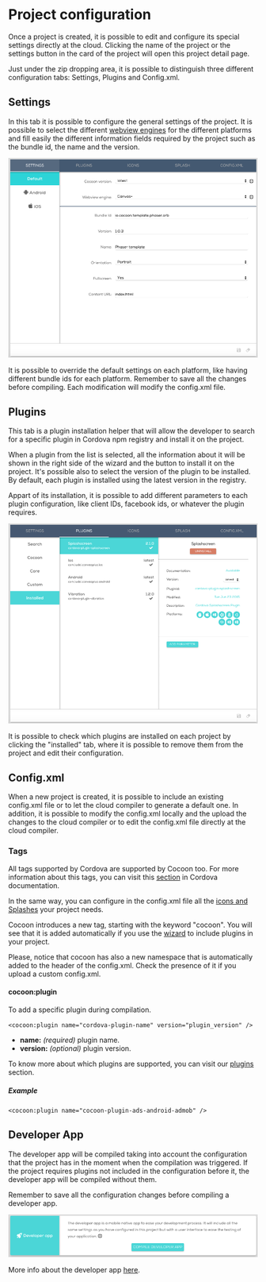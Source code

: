 Project configuration
=======================

Once a project is created, it is possible to edit and configure its special settings directly at the cloud. Clicking the name of the project or the settings button in the card of the project will open this project detail page.

Just under the zip dropping area, it is possible to distinguish three different configuration tabs: Settings, Plugins and Config.xml.

## Settings

In this tab it is possible to configure the general settings of the project. It is possible to select the different [webview engines](/webview-engines) for the different platforms and fill easily the different information fields required by the project such as the bundle id, the name and the version.

![[class='center'] Settings](img/settings-tab.png "Settings")

It is possible to override the default settings on each platform, like having different bundle ids for each platform. Remember to save all the changes before compiling. Each modification will modify the config.xml file.

## Plugins  

This tab is a plugin installation helper that will allow the developer to search for a specific plugin in Cordova npm registry and install it on the project.

When a plugin from the list is selected, all the information about it will be shown in the right side of the wizard and the button to install it on the project. It's possible also to select the version of the plugin to be installed. By default, each plugin is installed using the latest version in the registry.

Appart of its installation, it is possible to add different parameters to each plugin configuration, like client IDs, facebook ids, or whatever the plugin requires.

![[class='center'] Plugins installation](img/plugins-wizard.png "Plugins installation menu")

It is possible to check which plugins are installed on each project by clicking the "installed" tab, where it is possible to remove them from the project and edit their configuration.

## Config.xml

When a new project is created, it is possible to include an existing config.xml file or to let the cloud compiler to generate a default one. In addition, it is possible to modify the config.xml locally and the upload the changes to the cloud compiler or to edit the config.xml file directly at the cloud compiler.

### Tags

All tags supported by Cordova are supported by Cocoon too. For more information about this tags, you can visit this <a href=https://cordova.apache.org/docs/en/edge/config_ref_index.md.html#The%20config.xml%20File_core_configuration_elements target="_blank">section</a> in Cordova documentation.

In the same way, you can configure in the config.xml file all the [icons and Splashes](/user-guide/icons-and-splashes) your project needs.

Cocoon introduces a new tag, starting with the keyword "cocoon". You will see that it is added automatically if you use the [wizard](/user-guide/project-configuration#plugins) to include plugins in your project.

Please, notice that cocoon has also a new namespace that is automatically added to the header of the config.xml. Check the presence of it if you upload a custom config.xml.

#### cocoon:plugin

To add a specific plugin during compilation.

	<cocoon:plugin name="cordova-plugin-name" version="plugin_version" />  

* **name:** *(required)* plugin name.
* **version:** *(optional)* plugin version.

To know more about which plugins are supported, you can visit our [plugins](/plugins) section.

##### Example

	<cocoon:plugin name="cocoon-plugin-ads-android-admob" />

## Developer App  

The developer app will be compiled taking into account the configuration that the project has in the moment when the compilation was triggered. If the project requires plugins not included in the configuration before it, the developer app will be compiled without them.

Remember to save all the configuration changes before compiling a developer app.

![Developer app - compilation](img/dev-app-cloud.png "Developer app - compilation")

More info about the developer app [here](/user-guide/developer-app).
